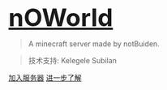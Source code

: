 
<font size=72>**[nOWorld](/)**</font>

> A minecraft server made by notBuiden.

> 技术支持: Kelegele Subilan

[加入服务器](/join)
[进一步了解](/home)

<!-- background image -->
<!-- ![](_media/bg.png) -->

<!-- background color -->
<!-- ![color](#f0f0f0) -->
